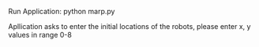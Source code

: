 

Run Application: python marp.py

Apllication asks to enter the initial locations of the robots, please enter x, y values in range 0-8
